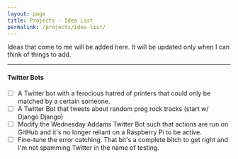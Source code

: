```yaml
---
layout: page
title: Projects - Idea List
permalink: /projects/idea-list/
---
```


Ideas that come to me will be added here. It will be updated only when I can think of things to add.

---

#### Twitter Bots

- [ ] A Twitter bot with a ferocious hatred of printers that could only be matched by a certain someone.
- [ ] A Twitter Bot that tweets about random prog rock tracks (start w/ Django Django)
- [ ] Modify the Wednesday Addams Twitter Bot such that actions are run on GitHub and it's no longer reliant on a Raspberry Pi to be active.
- [ ] Fine-tune the error catching. That bit's a complete bitch to get right and I'm not spamming Twitter in the name of testing. 